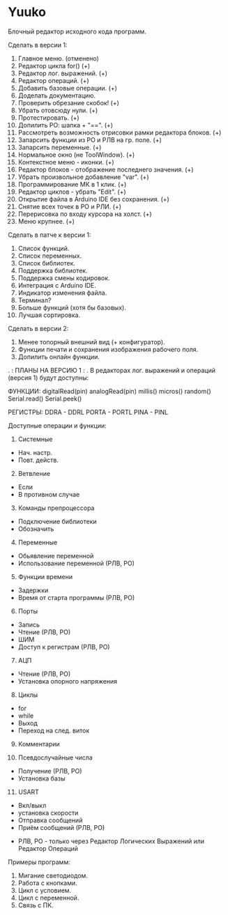 # Yuuko

Блочный редактор исходного  кода программ.

Сделать в версии 1:
1. Главное меню. (отменено)
2. Редактор цикла for() (+)
3. Редактор лог. выражений. (+)
4. Редактор операций. (+)
5. Добавить базовые операции. (+)
6. Доделать документацию.
7. Проверить обрезание скобок! (+)
8. Убрать отовсюду нули. (+)
9. Протестировать. (+)
10. Допилить РО: шапка + "==". (+)
11. Рассмотреть возможность отрисовки рамки редактора блоков. (+)
12. Запарсить функции из РО и РЛВ на гр. поле. (+)
13. Запарсить переменные. (+)
14. Нормальное окно (не ToolWindow). (+)
15. Контекстное меню - иконки. (+)
16. Редактор блоков - отображение последнего значения. (+)
17. Убрать произвольное добавление "var". (+)
18. Программирование МК в 1 клик. (+)
19. Редактор циклов - убрать "Edit". (+)
20. Открытие файла в Arduino IDE без сохранения. (+)
21. Снятие всех точек в РО и РЛИ. (+)
22. Перерисовка по входу курсора на холст. (+)
23. Меню крупнее. (+)

Сделать в патче к версии 1:
1. Список функций.
2. Список переменных.
3. Список библиотек.
4. Поддержка библиотек.
5. Поддержка смены кодировок.
6. Интеграция с Arduino IDE.
7. Индикатор изменения файла.
8. Терминал?
9. Больше функций (хотя бы базовых).
10. Лучшая сортировка.

Сделать в версии 2:
1. Менее топорный внешний вид (+ конфигуратор).
2. Функции печати и сохранения изображения рабочего поля.
3. Допилить онлайн функции.

 . : ПЛАНЫ НА ВЕРСИЮ 1 : .
В редакторах лог. выражений и операций (версия 1) будут доступны:

ФУНКЦИИ:
digitalRead(pin)
analogRead(pin)
millis()
micros()
random()
Serial.read()
Serial.peek()

РЕГИСТРЫ:
DDRA - DDRL
PORTA - PORTL
PINA - PINL

Доступные операции и функции:
1. Системные
- Нач. настр.
- Повт. действ.

2. Ветвление
- Если
- В противном случае

3. Команды препроцессора
- Подключение библиотеки
- Обозначить

4. Переменные
- Обьявление переменной
- Использование переменной (РЛВ, РО)

5. Функции времени
- Задержки
- Время от старта программы (РЛВ, РО)

6. Порты
- Запись
- Чтение (РЛВ, РО)
- ШИМ
- Доступ к регистрам (РЛВ, РО)

7. АЦП
- Чтение (РЛВ, РО)
- Установка опорного напряжения

8. Циклы
- for
- while
- Выход
- Переход на след. виток

9. Комментарии

10. Псевдослучайные числа
- Получение (РЛВ, РО)
- Установка базы

11. USART
- Вкл/выкл
- установка скорости
- Отправка сообщений
- Приём сообщений (РЛВ, РО)

* РЛВ, РО - только через Редактор Логических Выражений или Редактор Операций

Примеры программ:
1. Мигание светодиодом.
2. Работа с кнопками.
3. Цикл с условием.
4. Цикл с переменной.
5. Связь с ПК.